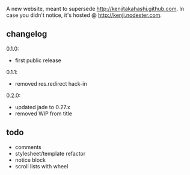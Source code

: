 A new website, meant to supersede <http://kenjitakahashi.github.com>.
In case you didn't notice, it's hosted @ <http://kenji.nodester.com>.

changelog
---------
0.1.0:
- first public release

0.1.1:
- removed res.redirect hack-in

0.2.0:
- updated jade to 0.27.x
- removed WIP from title

todo
----
* comments
* stylesheet/template refactor
* notice block
* scroll lists with wheel
